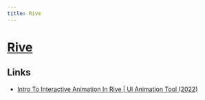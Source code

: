 ```yaml
---
title: Rive
---
```


# [Rive](https://rive.app/)

## Links

- [Intro To Interactive Animation In Rive | UI Animation Tool (2022)](https://www.youtube.com/watch?v=yaP07L5J50E)
